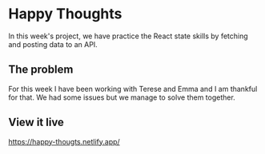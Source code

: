 # Happy Thoughts

In this week's project, we have practice the React state skills by fetching and posting data to an API.

## The problem

For this week I have been working with Terese and Emma and I am thankful for that. We had some issues but we manage to solve them together. 

## View it live

https://happy-thougts.netlify.app/

